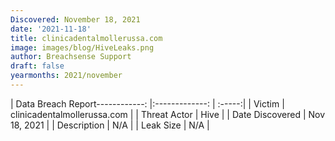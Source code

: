 ```yaml
---
Discovered: November 18, 2021
date: '2021-11-18'
title: clinicadentalmollerussa.com
image: images/blog/HiveLeaks.png
author: Breachsense Support
draft: false
yearmonths: 2021/november
---
```


| Data Breach Report------------:   |:-------------:    | :-----:|
| Victim    | clinicadentalmollerussa.com      | 
| Threat Actor    | Hive      | 
| Date Discovered    | Nov 18, 2021      | 
| Description    | N/A      | 
| Leak Size    | N/A      | 


